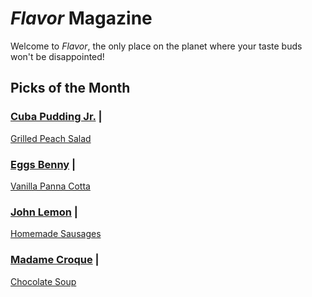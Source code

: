 # _Flavor_ Magazine

Welcome to _Flavor_, the only place on the planet where your taste buds won't be disappointed!



## Picks of the Month

### [Cuba Pudding Jr.](writer/cuba-pudding-jr.md) | 

[Grilled Peach Salad](recipe/jan/grilled-peach-salad.md)

### [Eggs Benny](writer/eggs-benny.md) | 

[Vanilla Panna Cotta](recipe/jan/vanilla-panna-cotta.md)

### [John Lemon](writer/john-lemon.md) | 

[Homemade Sausages](recipe/jan/homemade-sausages.md)

### [Madame Croque](writer/madame-croque.md) |  

[Chocolate Soup](recipe/jan/chocolate-soup.md)
